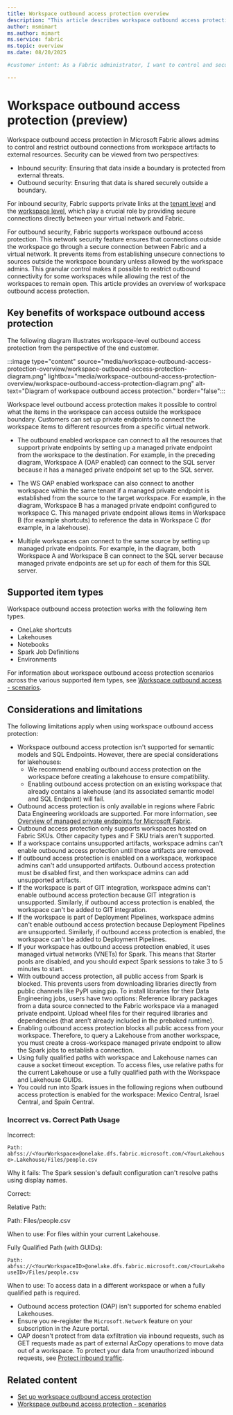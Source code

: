 ```yaml
---
title: Workspace outbound access protection overview
description: "This article describes workspace outbound access protection in Microsoft Fabric."
author: msmimart
ms.author: mimart
ms.service: fabric
ms.topic: overview
ms.date: 08/20/2025

#customer intent: As a Fabric administrator, I want to control and secure outbound connections from workspace artifacts so that I can protect organizational data and ensure compliance with security policies.

---
```


# Workspace outbound access protection (preview)

Workspace outbound access protection in Microsoft Fabric allows admins to control and restrict outbound connections from workspace artifacts to external resources. Security can be viewed from two perspectives:

* Inbound security: Ensuring that data inside a boundary is protected from external threats.
* Outbound security: Ensuring that data is shared securely outside a boundary.

For inbound security, Fabric supports private links at the [tenant level](security-private-links-overview.md) and the [workspace level](security-workspace-level-private-links-overview.md), which play a crucial role by providing secure connections directly between your virtual network and Fabric.

For outbound security, Fabric supports workspace outbound access protection. This network security feature ensures that connections outside the workspace go through a secure connection between Fabric and a virtual network. It prevents items from establishing unsecure connections to sources outside the workspace boundary unless allowed by the workspace admins. This granular control makes it possible to restrict outbound connectivity for some workspaces while allowing the rest of the workspaces to remain open. This article provides an overview of workspace outbound access protection. 

## Key benefits of workspace outbound access protection

The following diagram illustrates workspace-level outbound access protection from the perspective of the end customer.

:::image type="content" source="media/workspace-outbound-access-protection-overview/workspace-outbound-access-protection-diagram.png" lightbox="media/workspace-outbound-access-protection-overview/workspace-outbound-access-protection-diagram.png" alt-text="Diagram of workspace outbound access protection." border="false":::

Workspace level outbound access protection makes it possible to control what the items in the workspace can access outside the workspace boundary. Customers can set up private endpoints to connect the workspace items to different resources from a specific virtual network.

* The outbound enabled workspace can connect to all the resources that support private endpoints by setting up a managed private endpoint from the workspace to the destination. For example, in the preceding diagram, Workspace A (OAP enabled) can connect to the SQL server because it has a managed private endpoint set up to the SQL server.

* The WS OAP enabled workspace can also connect to another workspace within the same tenant if a managed private endpoint is established from the source to the target workspace. For example, in the diagram, Workspace B has a managed private endpoint configured to workspace C. This managed private endpoint allows items in Workspace B (for example shortcuts) to reference the data in Workspace C (for example, in a lakehouse).

* Multiple workspaces can connect to the same source by setting up managed private endpoints. For example, in the diagram, both Workspace A and Workspace B can connect to the SQL server because managed private endpoints are set up for each of them for this SQL server.

## Supported item types

Workspace outbound access protection works with the following item types.

* OneLake shortcuts
* Lakehouses
* Notebooks
* Spark Job Definitions
* Environments

For information about workspace outbound access protection scenarios across the various supported item types, see [Workspace outbound access - scenarios](./workspace-outbound-access-protection-scenarios.md).

## Considerations and limitations


The following limitations apply when using workspace outbound access protection:

* Workspace outbound access protection isn't supported for semantic models and SQL Endpoints. However, there are special considerations for lakehouses:
   * We recommend enabling outbound access protection on the workspace before creating a lakehouse to ensure compatibility.
   * Enabling outbound access protection on an existing workspace that already contains a lakehouse (and its associated semantic model and SQL Endpoint) will fail.
* Outbound access protection is only available in regions where Fabric Data Engineering workloads are supported. For more information, see [Overview of managed private endpoints for Microsoft Fabric](security-managed-private-endpoints-overview.md#limitations-and-considerations).
* Outbound access protection only supports workspaces hosted on Fabric SKUs. Other capacity types and F SKU trials aren't supported.
* If a workspace contains unsupported artifacts, workspace admins can't enable outbound access protection until those artifacts are removed.
* If outbound access protection is enabled on a workspace, workspace admins can't add unsupported artifacts. Outbound access protection must be disabled first, and then workspace admins can add unsupported artifacts.
* If the workspace is part of GIT integration, workspace admins can't enable outbound access protection because GIT integration is unsupported. Similarly, if outbound access protection is enabled, the workspace can't be added to GIT integration.
* If the workspace is part of Deployment Pipelines, workspace admins can't enable outbound access protection because Deployment Pipelines are unsupported. Similarly, if outbound access protection is enabled, the workspace can't be added to Deployment Pipelines.
* If your workspace has outbound access protection enabled, it uses managed virtual networks (VNETs) for Spark. This means that Starter pools are disabled, and you should expect Spark sessions to take 3 to 5 minutes to start.
* With outbound access protection, all public access from Spark is blocked. This prevents users from downloading libraries directly from public channels like PyPI using pip.
To install libraries for their Data Engineering jobs, users have two options:
Reference library packages from a data source connected to the Fabric workspace via a managed private endpoint.
Upload wheel files for their required libraries and dependencies (that aren’t already included in the prebaked runtime).
* Enabling outbound access protection blocks all public access from your workspace. Therefore, to query a Lakehouse from another workspace, you must create a cross-workspace managed private endpoint to allow the Spark jobs to establish a connection.
* Using fully qualified paths with workspace and Lakehouse names can cause a socket timeout exception. To access files, use relative paths for the current Lakehouse or use a fully qualified path with the Workspace and Lakehouse GUIDs.
* You could run into Spark issues in the following regions when outbound access protection is enabled for the workspace: Mexico Central, Israel Central, and Spain Central.

### Incorrect vs. Correct Path Usage

Incorrect:

`Path: abfss://<YourWorkspace>@onelake.dfs.fabric.microsoft.com/<YourLakehouse>.Lakehouse/Files/people.csv`

Why it fails: The Spark session's default configuration can't resolve paths using display names.

Correct:

Relative Path:

Path: Files/people.csv

When to use: For files within your current Lakehouse.

Fully Qualified Path (with GUIDs):

`Path: abfss://<YourWorkspaceID>@onelake.dfs.fabric.microsoft.com/<YourLakehouseID>/Files/people.csv`

When to use: To access data in a different workspace or when a fully qualified path is required.
* Outbound access protection (OAP) isn't supported for schema enabled Lakehouses.
* Ensure you re-register the `Microsoft.Network` feature on your subscription in the Azure portal.
* OAP doesn't protect from data exfiltration via inbound requests, such as GET requests made as part of external AzCopy operations to move data out of a workspace.  To protect your data from unauthorized inbound requests, see [Protect inbound traffic](protect-inbound-traffic.md).


## Related content

- [Set up workspace outbound access protection](./workspace-outbound-access-protection-set-up.md)
- [Workspace outbound access protection - scenarios](./workspace-outbound-access-protection-scenarios.md)

